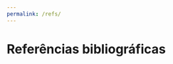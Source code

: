 ```yaml
---
permalink: /refs/
---
```


# Referências bibliográficas
<!--stackedit_data:
eyJoaXN0b3J5IjpbLTgzMjA2NzQxN119
-->